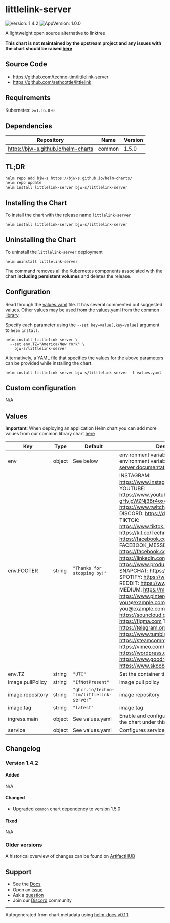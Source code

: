 # littlelink-server

![Version: 1.4.2](https://img.shields.io/badge/Version-1.4.2-informational?style=flat-square) ![AppVersion: 1.0.0](https://img.shields.io/badge/AppVersion-1.0.0-informational?style=flat-square)

A lightweight open source alternative to linktree

**This chart is not maintained by the upstream project and any issues with the chart should be raised [here](https://github.com/bjw-s/charts/issues/new/choose)**

## Source Code

* <https://github.com/techno-tim/littlelink-server>
* <https://github.com/sethcottle/littlelink>

## Requirements

Kubernetes: `>=1.16.0-0`

## Dependencies

| Repository | Name | Version |
|------------|------|---------|
| https://bjw-s.github.io/helm-charts | common | 1.5.0 |

## TL;DR

```console
helm repo add bjw-s https://bjw-s.github.io/helm-charts/
helm repo update
helm install littlelink-server bjw-s/littlelink-server
```

## Installing the Chart

To install the chart with the release name `littlelink-server`

```console
helm install littlelink-server bjw-s/littlelink-server
```

## Uninstalling the Chart

To uninstall the `littlelink-server` deployment

```console
helm uninstall littlelink-server
```

The command removes all the Kubernetes components associated with the chart **including persistent volumes** and deletes the release.

## Configuration

Read through the [values.yaml](./values.yaml) file. It has several commented out suggested values.
Other values may be used from the [values.yaml](https://github.com/bjw-s/library-charts/tree/main/charts/stable/common/values.yaml) from the [common library](https://github.com/bjw-s/library-charts/tree/main/charts/stable/common).

Specify each parameter using the `--set key=value[,key=value]` argument to `helm install`.

```console
helm install littlelink-server \
  --set env.TZ="America/New York" \
    bjw-s/littlelink-server
```

Alternatively, a YAML file that specifies the values for the above parameters can be provided while installing the chart.

```console
helm install littlelink-server bjw-s/littlelink-server -f values.yaml
```

## Custom configuration

N/A

## Values

**Important**: When deploying an application Helm chart you can add more values from our common library chart [here](https://github.com/bjw-s/library-charts/tree/main/charts/stable/common)

| Key | Type | Default | Description |
|-----|------|---------|-------------|
| env | object | See below | environment variables. See more environment variables in the [littlelink-server documentation](https://github.com/techno-tim/littlelink-server). |
| env.FOOTER | string | `"Thanks for stopping by!"` |  INSTAGRAM: https://www.instagram.com/techno.tim YOUTUBE: https://www.youtube.com/channel/UCOk-gHyjcWZNj3Br4oxwh0A TWITCH: https://www.twitch.tv/technotim/ DISCORD: https://discord.gg/DJKexrJ TIKTOK: https://www.tiktok.com/@technotim KIT: https://kit.co/TechnoTim FACEBOOK: https://facebook.com FACEBOOK_MESSENGER: https://facebook.com LINKED_IN: https://linkedin.com PRODUCT_HUNT: https://www.producthunt.com/ SNAPCHAT: https://www.snapchat.com/ SPOTIFY: https://www.spotify.com/ REDDIT: https://www.reddit.com/ MEDIUM: https://medium.com PINTEREST: https://www.pinterest.com/ EMAIL: you@example.com EMAIL_ALT: you@example.com SOUND_CLOUD: https://souncloud.com FIGMA: https://figma.com TELEGRAM: https://telegram.org/ TUMBLR: https://www.tumblr.com/ STEAM: https://steamcommunity.com/ VIMEO: https://vimeo.com/ WORDPRESS: https://wordpress.com/ GOODREADS: https://www.goodreads.com/ SKOOB: https://www.skoob.com.br/ |
| env.TZ | string | `"UTC"` | Set the container timezone |
| image.pullPolicy | string | `"IfNotPresent"` | image pull policy |
| image.repository | string | `"ghcr.io/techno-tim/littlelink-server"` | image repository |
| image.tag | string | `"latest"` | image tag |
| ingress.main | object | See values.yaml | Enable and configure ingress settings for the chart under this key. |
| service | object | See values.yaml | Configures service settings for the chart. |

## Changelog

### Version 1.4.2

#### Added

N/A

#### Changed

* Upgraded `common` chart dependency to version 1.5.0

#### Fixed

N/A

### Older versions

A historical overview of changes can be found on [ArtifactHUB](https://artifacthub.io/packages/helm/bjw-s/littlelink-server?modal=changelog)

## Support

- See the [Docs](https://docs.bjw-s.com/our-helm-charts/getting-started/)
- Open an [issue](https://github.com/bjw-s/charts/issues/new/choose)
- Ask a [question](https://github.com/bjw-s/organization/discussions)
- Join our [Discord](https://discord.gg/sTMX7Vh) community

----------------------------------------------
Autogenerated from chart metadata using [helm-docs v0.1.1](https://github.com/bjw-s/helm-docs/releases/v0.1.1)

